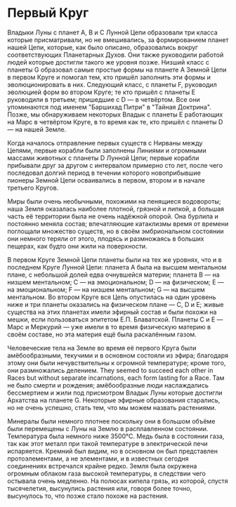 # Первый Круг

Владыки Луны с планет A, B и C Лунной Цепи образовали три класса которые присматривали, но не вмешивались, за формированием планет нашей Цепи, которые, как было описано, образовались вокруг соответствующих Планетарных Духов. Они также руководили работой людей которые достигли такого же уровня позже. Низший класс с планеты G образовал самые простые формы на планете A Земной Цепи в первом Круге и помогал тем, кто пришёл заполнить эти формы и эволюционировать в них. Следующий класс, с планеты F, руководил эволюцией форм во втором Круге; те кто пришёл с планеты E руководили в третьем; пришедшие с D — в четвёртом. Все они упоминаются под именем "Баршихад Питри" в "Тайная Доктрина". Позже, мы обнаруживаем некоторых Владык с планеты E работающих на Марс в четвёртом Круге, в то время как те, кто пришёл с планеты D — на нашей Земле.

Когда началось отправление первых существ с Нирваны между Цепями, первые корабли были заполнены Линиями и огромными массами животных с планеты D Лунной Цепи; первые корабли прибывали друг за другом с интервалом примерно сто лет, после чего последовал долгий период в течении которого новоприбывшие пионеры Земной Цепи осваивались в первом, втором и в начале третьего Кругов.

Миры были очень необычными, похожими на пенящиеся водовороты; наша Земля оказалась наиболее плотной, грязной и липкой, а большая часть её территории была не очень надёжной опорой. Она бурлила и постоянно меняла состав; впечатляющие катаклизмы время от времени поглощали множество существ, но в своём эмбриональном состоянии они немного теряли от этого, плодясь и размножаясь в больших пещерах, как будто они жили на поверхности.

В первом Круге Земной Цепи планеты были на тех же уровнях, что и в последнем Круге Лунной Цепи: планета A была на высшем ментальном плане, с небольшой долей едва очнувшейся материи; планета B — на низшем ментальном; С — на эмоциональном; D — на физическом; E — на эмоциональном; F — на низшем ментальном; G — на высшем ментальном. Во втором Круге вся Цепь опустилась на один уровень ниже и три планеты оказались на физическом плане — C, D и E; живые существа на этих планетах имели эфирный состав и были похожи на мешки, если пользоваться эпитетом Е.П. Блаватской. Планеты C и E — Марс и Меркурий — уже имели в то время физическую материю в своём составе, но эта материя ещё была раскалённым газом.

Человеческие тела на Земле во время её первого Круга были амёбообразными, текучими и в основном состояли из эфира; благодаря этому они были нечувствительны к огромной температуре; кроме того, они размножались делением. They seemed to succeed each other in Races but without separate incarnations, each form lasting for a Race. Там не было смерти и рождения; амёбообразные люди наслаждались бессмертием и жили под присмотром Владык Луны которые достигли Архатства на планете G. Некоторые эфирные образования старались, но не очень успешно, стать тем, что мы можем назвать растениями.

Минералы были немного плотнее поскольку они в большом объёме были перемещены с Луны на Землю в расплавленном состоянии. Температура была немного ниже 3500°C. Медь была в состоянии газа, так как этот металл при такой температуре в электрической печи испаряется. Кремний был видим, но в основном он был представлен протоэлементами, а не элементами, и в известных сегодня соединениях встречался крайне редко. Земля была окружена огромным облаком газа высокой температуры, в следствии чего остывала очень медленно. На полюсах кипела грязь, из которой, спустя тысячелетия, высунулись растения или, говоря более точно, высунулось то, что позже стало похоже на растения.
